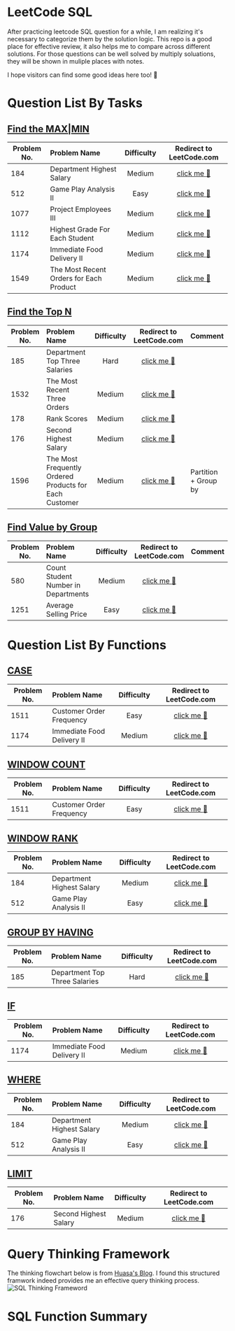 # LeetCode SQL


After practicing leetcode SQL question for a while, I am realizing it's necessary to categorize them by the solution logic. This repo is a good place for effective review, it also helps me to compare across different solutions. For those questions can be well solved by multiply soluations, they will be shown in muliple places with notes.

I hope visitors can find some good ideas here too! :raised_hands:

# Question List By Tasks
## [Find the MAX|MIN](https://github.com/stellapeng/LeetCode-SQL/tree/main/By%20Tasks/Find%20the%20MAX%7CMIN)
| Problem No.      | Problem Name          | Difficulty | Redirect to LeetCode.com  |
| ------------- |:-------------| :-----:| :-----:|
| 184     | Department Highest Salary | Medium | [click me :dizzy: ](https://leetcode.com/problems/department-highest-salary/)|
| 512     | Game Play Analysis II | Easy | [click me :dizzy: ](https://leetcode.com/problems/game-play-analysis-ii/)|
| 1077    | Project Employees III |Medium |  [click me :dizzy: ](https://leetcode.com/problems/project-employees-iii/)|
| 1112    | Highest Grade For Each Student|Medium | [click me :dizzy: ](https://leetcode.com/problems/highest-grade-for-each-student/)|
| 1174    | Immediate Food Delivery II |Medium |  [click me :dizzy: ](https://leetcode.com/problems/immediate-food-delivery-ii/)|
| 1549    | The Most Recent Orders for Each Product |Medium |  [click me :dizzy: ](https://leetcode.com/problems/the-most-recent-orders-for-each-product/)|

## [Find the Top N](https://github.com/stellapeng/LeetCode-SQL/tree/main/By%20Tasks/Find%20the%20Top%20N)
| Problem No.      | Problem Name          | Difficulty | Redirect to LeetCode.com  | Comment |
| ------------- |:-------------| :-----:| :-----:|:-----|
| 185     | Department Top Three Salaries | Hard | [click me :dizzy: ](https://leetcode.com/problems/department-top-three-salaries/)|
| 1532    | The Most Recent Three Orders | Medium | [click me :dizzy: ](https://leetcode.com/problems/the-most-recent-three-orders/)|
| 178    | Rank Scores | Medium | [click me :dizzy: ](https://leetcode.com/problems/rank-scores/)|
| 176    | Second Highest Salary | Medium | [click me :dizzy: ](https://leetcode.com/problems/second-highest-salary/)|
| 1596    | The Most Frequently Ordered Products for Each Customer | Medium | [click me :dizzy: ](https://leetcode.com/problems/the-most-frequently-ordered-products-for-each-customer/)| Partition + Group by|

## [Find Value by Group](https://github.com/stellapeng/LeetCode-SQL/tree/main/By%20Tasks/Find%20Value%20by%20Group)
| Problem No.      | Problem Name          | Difficulty | Redirect to LeetCode.com  | Comment |
| ------------- |:-------------| :-----:| :-----:|:-----|
| 580     | Count Student Number in Departments | Medium | [click me :dizzy: ](https://leetcode.com/problems/count-student-number-in-departments/)|
| 1251     | Average Selling Price | Easy | [click me :dizzy: ](https://leetcode.com/problems/average-selling-price/)|


# Question List By Functions
## [CASE](https://github.com/stellapeng/LeetCode-SQL/tree/main/By%20Functions/CASE)
| Problem No.      | Problem Name          | Difficulty | Redirect to LeetCode.com  |
| ------------- |:-------------| :-----:| :-----:|
| 1511     | Customer Order Frequency |Easy| [click me :dizzy: ](https://leetcode.com/problems/customer-order-frequency/) |
| 1174    | Immediate Food Delivery II | Medium|[click me :dizzy: ](https://leetcode.com/problems/immediate-food-delivery-ii/)|


## [WINDOW COUNT](https://github.com/stellapeng/LeetCode-SQL/tree/main/By%20Functions/WINDOW%20COUNT)
| Problem No.      | Problem Name          | Difficulty | Redirect to LeetCode.com  |
| ------------- |:-------------| :-----:| :-----:|
| 1511     | Customer Order Frequency |Easy| [click me :dizzy: ](https://leetcode.com/problems/customer-order-frequency/) |


## [WINDOW RANK](https://github.com/stellapeng/LeetCode-SQL/tree/main/By%20Functions/WINDOW%20RANK)
| Problem No.      | Problem Name          | Difficulty | Redirect to LeetCode.com  |
| ------------- |:-------------| :-----:| :-----:|
| 184     | Department Highest Salary |Medium| [click me :dizzy: ](https://leetcode.com/problems/department-highest-salary/)|
| 512     | Game Play Analysis II |Easy |  [click me :dizzy: ](https://leetcode.com/problems/game-play-analysis-ii/)|

## [GROUP BY HAVING](https://github.com/stellapeng/LeetCode-SQL/tree/main/By%20Functions/GROUP%20BY%20HAVING)
| Problem No.      | Problem Name          | Difficulty | Redirect to LeetCode.com  |
| ------------- |:-------------| :-----:| :-----:|
| 185     | Department Top Three Salaries | Hard | [click me :dizzy: ](https://leetcode.com/problems/department-top-three-salaries/)|

## [IF](https://github.com/stellapeng/LeetCode-SQL/tree/main/IF)
| Problem No.      | Problem Name          | Difficulty | Redirect to LeetCode.com  |
| ------------- |:-------------| :-----:| :-----:|
| 1174    | Immediate Food Delivery II |Medium| [click me :dizzy: ](https://leetcode.com/problems/immediate-food-delivery-ii/)|

## [WHERE](https://github.com/stellapeng/LeetCode-SQL/tree/main/By%20Functions/WHERE)
| Problem No.      | Problem Name          | Difficulty | Redirect to LeetCode.com  |
| ------------- |:-------------| :-----:| :-----:|
| 184     | Department Highest Salary |Medium|  [click me :dizzy: ](https://leetcode.com/problems/department-highest-salary/)|
| 512     | Game Play Analysis II | Easy |[click me :dizzy: ](https://leetcode.com/problems/game-play-analysis-ii/)|

## [LIMIT](https://github.com/stellapeng/LeetCode-SQL/tree/main/WINDOW%20RANK)
| Problem No.      | Problem Name          | Difficulty | Redirect to LeetCode.com  |
| ------------- |:-------------| :-----:| :-----:|
| 176    | Second Highest Salary | Medium | [click me :dizzy: ](https://github.com/stellapeng/LeetCode-SQL/tree/main/By%20Functions/LIMIT)|




# Query Thinking Framework
The thinking flowchart below is from [Huasa's Blog](https://huasadata.com/learning-sql-what-i-learned-after-100-leetcode-sql-questions/). I found this structured framwork indeed provides me an effective query thinking process.
![SQL Thinking Frameword](https://i0.wp.com/huasadata.com/wp-content/uploads/2020/10/SQL-queries-flowchart_add-window-function.png?resize=768%2C608&ssl=1)

# SQL Function Summary
